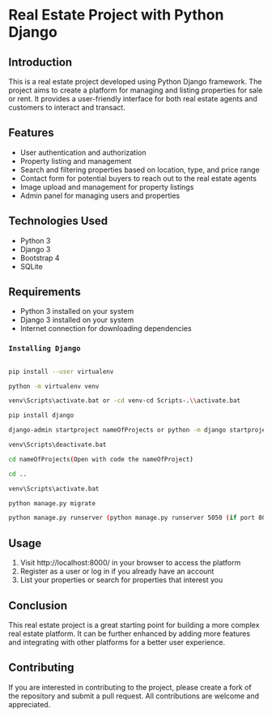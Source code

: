 # Real Estate Project with Python Django

## Introduction
This is a real estate project developed using Python Django framework. The project aims to create a platform for managing and listing properties for sale or rent. It provides a user-friendly interface for both real estate agents and customers to interact and transact.


## Features
- User authentication and authorization
- Property listing and management
- Search and filtering properties based on location, type, and price range
- Contact form for potential buyers to reach out to the real estate agents
- Image upload and management for property listings
- Admin panel for managing users and properties

## Technologies Used
- Python 3
- Django 3
- Bootstrap 4
- SQLite

## Requirements
- Python 3 installed on your system
- Django 3 installed on your system
- Internet connection for downloading dependencies

### `Installing Django`
```sh

pip install --user virtualenv

python -m virtualenv venv

venv\Scripts\activate.bat or -cd venv-cd Scripts-.\\activate.bat

pip install django

django-admin startproject nameOfProjects or python -m django startproject mysite

venv\Scripts\deactivate.bat

cd nameOfProjects(Open with code the nameOfProject)

cd ..

venv\Scripts\activate.bat

python manage.py migrate

python manage.py runserver (python manage.py runserver 5050 (if port 8000 is blocked))

```

## Usage
1. Visit http://localhost:8000/ in your browser to access the platform
2. Register as a user or log in if you already have an account
3. List your properties or search for properties that interest you

## Conclusion
This real estate project is a great starting point for building a more complex real estate platform. It can be further enhanced by adding more features and integrating with other platforms for a better user experience.

## Contributing
If you are interested in contributing to the project, please create a fork of the repository and submit a pull request. All contributions are welcome and appreciated.






